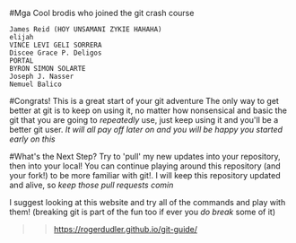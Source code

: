 #Mga Cool brodis who joined the git crash course

```
James Reid (HOY UNSAMANI ZYKIE HAHAHA)
elijah
VINCE LEVI GELI SORRERA
Discee Grace P. Deligos
PORTAL
BYRON SIMON SOLARTE
Joseph J. Nasser
Nemuel Balico
```

#Congrats! This is a great start of your git adventure
The only way to get better at git is to keep on using it, no matter how nonsensical and basic the git that you are going to *repeatedly* use, just keep using it and you'll be a better git user. *It will all pay off later on and you will be happy you started early on this*

#What's the Next Step?
Try to 'pull' my new updates into your repository, then into your local!
You can continue playing around this repository (and your fork!) to be more familiar with git!. I will keep this repository updated and alive, so *keep those pull requests comin*

I suggest looking at this website and try all of the commands and play with them! (breaking git is part of the fun too if ever you *do break* some of it)

>> https://rogerdudler.github.io/git-guide/
